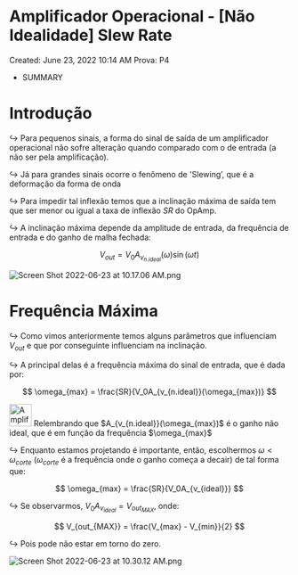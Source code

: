 # Amplificador Operacional - [Não Idealidade] Slew Rate

Created: June 23, 2022 10:14 AM
Prova: P4

- SUMMARY
    
    

# Introdução

$\hookrightarrow$ Para pequenos sinais, a forma do sinal de saída de um amplificador operacional não sofre alteração quando comparado com o de entrada (a não ser pela amplificação).

$\hookrightarrow$ Já para grandes sinais ocorre o fenômeno de 'Slewing’, que é a deformação da forma de onda

$\hookrightarrow$ Para impedir tal inflexão temos que a inclinação máxima de saída tem que ser menor ou igual a taxa de inflexão $SR$ do OpAmp.

$\hookrightarrow$ A inclinação máxima depende da amplitude de entrada, da frequência de entrada e do ganho de malha fechada:

$$
V_{out} = V_0 A_{v_{n.ideal}}(\omega) \sin(\omega t)
$$

![Screen Shot 2022-06-23 at 10.17.06 AM.png](Amplificador%20Operacional%20-%20%5BNa%CC%83o%20Idealidade%5D%20Slew%20%205f354060802d4f9ca87865ec2df9c47a/Screen_Shot_2022-06-23_at_10.17.06_AM.png)

# Frequência Máxima

$\hookrightarrow$ Como vimos anteriormente temos alguns parâmetros que influenciam $V_{out}$ e que por conseguinte influenciam na inclinação.

$\hookrightarrow$ A principal delas é a frequência máxima do sinal de entrada, que é dada por:

$$
\omega_{max} = \frac{SR}{V_0A_{v_{n.ideal}}(\omega_{max})}
$$

<aside>
<img src="Amplificador%20Operacional%20-%20%5BNa%CC%83o%20Idealidade%5D%20Slew%20%205f354060802d4f9ca87865ec2df9c47a/Evangelion.gif" alt="Amplificador%20Operacional%20-%20%5BNa%CC%83o%20Idealidade%5D%20Slew%20%205f354060802d4f9ca87865ec2df9c47a/Evangelion.gif" width="40px" /> Relembrando que $A_{v_{n.ideal}}(\omega_{max})$ é o ganho não ideal, que é em função da frequência $\omega_{max}$

</aside>

$\hookrightarrow$ Enquanto estamos projetando é importante, então, escolhermos $\omega < \omega_{corte}$ ($\omega_{corte}$ é a frequência onde o ganho começa a decair) de tal forma que:

$$
\omega_{max} = \frac{SR}{V_0A_{v_{ideal}}}
$$

$\hookrightarrow$ Se observarmos, $V_0 A_{v_{ideal}} = V_{out_{MAX}}$, onde:

$$
V_{out_{MAX}} = \frac{V_{max} - V_{min}}{2}
$$

$\hookrightarrow$ Pois pode não estar em torno do zero.

![Screen Shot 2022-06-23 at 10.30.12 AM.png](Amplificador%20Operacional%20-%20%5BNa%CC%83o%20Idealidade%5D%20Slew%20%205f354060802d4f9ca87865ec2df9c47a/Screen_Shot_2022-06-23_at_10.30.12_AM.png)